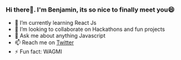 ### Hi there👋. I'm Benjamin, its so nice to finally meet you😄
- 🌱 I’m currently learning React Js
- 👯 I’m looking to collaborate on Hackathons and fun projects
- 💬 Ask me about anything Javascript
- 📫 Reach me on [Twitter](https://twitter.com/benjamin__Codes?t=rOs7lrTKdOsMXxJr2lWZ2A&s=09)
- ⚡ Fun fact: WAGMI

<!--START_SECTION:activity-->
<!--
**Ljr777/Ljr777** is a ✨ _special_ ✨ repository because its `README.md` (this file) appears on your GitHub profile.

Here are some ideas to get you started:

-->
